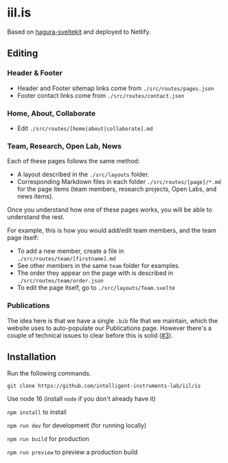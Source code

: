 # iil.is

Based on [hagura-sveltekit](https://github.com/sharu725/hagura-sveltekit) and deployed to Netlify.

## Editing

### Header & Footer

- Header and Footer sitemap links come from `./src/routes/pages.json`
- Footer contact links come from `./src/routes/contact.json`

### Home, About, Collaborate

- Edit `./src/routes/[home|about|collaborate].md`

### Team, Research, Open Lab, News

Each of these pages follows the same method:
- A layout described in the `./src/layouts` folder.
- Corresponding Markdown files in each folder `./src/routes/[page]/*.md` for the page items (team members, research projects, Open Labs, and news items).

Once you understand how one of these pages works, you will be able to understand the rest.

For example, this is how you would add/edit team members, and the team page itself:

- To add a new member, create a file in `./src/routes/team/[firstname].md`
- See other members in the same `team` folder for examples.
- The order they appear on the page with is described in `./src/routes/team/order.json`
- To edit the page itself, go to `./src/layouts/Team.svelte`

### Publications

The idea here is that we have a single `.bib` file that we maintain, which the website uses to auto-populate our Publications page. However there's a couple of technical issues to clear before this is solid ([#3](https://github.com/Intelligent-Instruments-Lab/iil.is/issues/3)).

## Installation

Run the following commands.

`git clone https://github.com/intelligent-instruments-lab/iil/is`

Use node 16 (install `node` if you don't already have it)

`npm install` to install

`npm run dev` for development (for running locally)

`npm run build` for production

`npm run preview` to preview a production build
